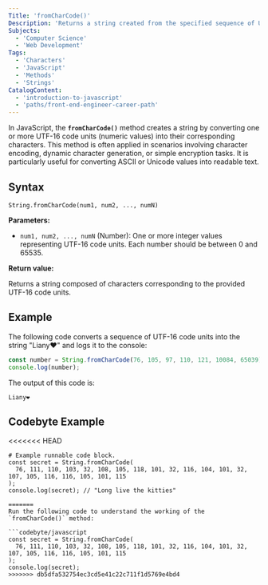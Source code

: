 ```yaml
---
Title: 'fromCharCode()'
Description: 'Returns a string created from the specified sequence of UTF-16 code units.'
Subjects:
  - 'Computer Science'
  - 'Web Development'
Tags:
  - 'Characters'
  - 'JavaScript'
  - 'Methods'
  - 'Strings'
CatalogContent:
  - 'introduction-to-javascript'
  - 'paths/front-end-engineer-career-path'
---
```


In JavaScript, the **`fromCharCode()`** method creates a string by converting one or more UTF-16 code units (numeric values) into their corresponding characters. This method is often applied in scenarios involving character encoding, dynamic character generation, or simple encryption tasks. It is particularly useful for converting ASCII or Unicode values into readable text.

## Syntax

```pseudo
String.fromCharCode(num1, num2, ..., numN)
```

**Parameters:**

- `num1, num2, ..., numN` (Number): One or more integer values representing UTF-16 code units. Each number should be between 0 and 65535.

**Return value:**

Returns a string composed of characters corresponding to the provided UTF-16 code units.

## Example

The following code converts a sequence of UTF-16 code units into the string "Liany❤️" and logs it to the console:

```js
const number = String.fromCharCode(76, 105, 97, 110, 121, 10084, 65039);
console.log(number);
```

The output of this code is:

```shell
Liany❤️
```

## Codebyte Example

<<<<<<< HEAD
```codebyte/js
# Example runnable code block.
const secret = String.fromCharCode(
  76, 111, 110, 103, 32, 108, 105, 118, 101, 32, 116, 104, 101, 32, 107, 105, 116, 116, 105, 101, 115
);
console.log(secret); // "Long live the kitties"

=======
Run the following code to understand the working of the `fromCharCode()` method:

```codebyte/javascript
const secret = String.fromCharCode(
  76, 111, 110, 103, 32, 108, 105, 118, 101, 32, 116, 104, 101, 32, 107, 105, 116, 116, 105, 101, 115
);
console.log(secret);
>>>>>>> db5dfa532754ec3cd5e41c22c711f1d5769e4bd4
```
